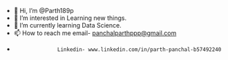 - 👋 Hi, I’m @Parth189p
- 👀 I’m interested in Learning new things.
- 🌱 I’m currently learning  Data Science.
- 📫 How to reach me email- panchalparthppp@gmail.com
-                   Linkedin- www.linkedin.com/in/parth-panchal-b57492240

<!---
Parth189p/Parth189p is a ✨ special ✨ repository because its `README.md` (this file) appears on your GitHub profile.
You can click the Preview link to take a look at your changes.
--->
